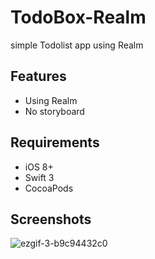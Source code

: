 TodoBox-Realm
=============

simple Todolist app using Realm


Features
--------
* Using Realm
* No storyboard


Requirements
------------
* iOS 8+
* Swift 3
* CocoaPods



Screenshots
-----------
![ezgif-3-b9c94432c0](https://cloud.githubusercontent.com/assets/20268356/24323990/9c996710-11c1-11e7-8b6c-8e647079f649.gif)

